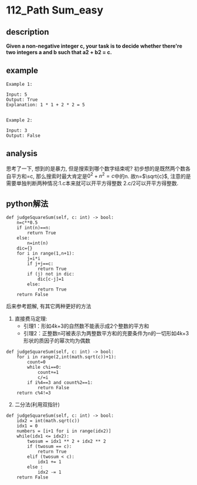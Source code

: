 # 112_Path Sum_easy

## description

**Given a non-negative integer c, your task is to decide whether there're two integers a and b such that a2 + b2 = c.**  

## example

```
Example 1:

Input: 5
Output: True
Explanation: 1 * 1 + 2 * 2 = 5
 

Example 2:

Input: 3
Output: False
```

## analysis

思考了一下, 想到的是暴力, 但是搜索到哪个数字结束呢? 初步想的是既然两个数各自平方和=c, 那么搜索时最大肯定是$0^2+n^2=c$中的n. 故n=$\sqrt{c}$, 注意的是需要单独判断两种情况:1.c本来就可以开平方得整数 2.c/2可以开平方得整数. 

## python解法

```
def judgeSquareSum(self, c: int) -> bool:
    n=c**0.5
    if int(n)==n:
        return True
    else:
        n=int(n)
    dic={}
    for i in range(1,n+1):
        j=i*i
        if j+j==c:
            return True
        if (j) not in dic:
            dic[c-j]=1
        else:
            return True
    return False
```
后来参考题解, 有其它两种更好的方法

1. 直接费马定理:
    - 引理1：形如4k+3的自然数不能表示成2个整数的平方和
    - 引理2：正整数n可被表示为两整数平方和的充要条件为n的一切形如4k+3形状的质因子的幂次均为偶数

```
def judgeSquareSum(self, c: int) -> bool:
    for i in range(2,int(math.sqrt(c))+1):
        count=0
        while c%i==0:
            count+=1
            c/=i
        if i%4==3 and count%2==1:
            return False
    return c%4!=3
```

2. 二分法(利用双指针)

```
def judgeSquareSum(self, c: int) -> bool:
    idx2 = int(math.sqrt(c))
    idx1 = 0
    numbers = [i+1 for i in range(idx2)]
    while(idx1 <= idx2):
        twosum = idx1 ** 2 + idx2 ** 2
        if (twosum == c):
            return True
        elif (twosum < c):
            idx1 += 1
        else :
            idx2 -= 1
    return False
```